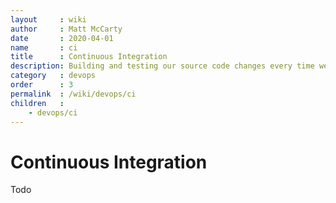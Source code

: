 ```yaml
---
layout     : wiki
author     : Matt McCarty
date       : 2020-04-01
name       : ci
title      : Continuous Integration
description: Building and testing our source code changes every time we commit.
category   : devops
order      : 3
permalink  : /wiki/devops/ci
children   :
    - devops/ci
---
```

# Continuous Integration
Todo